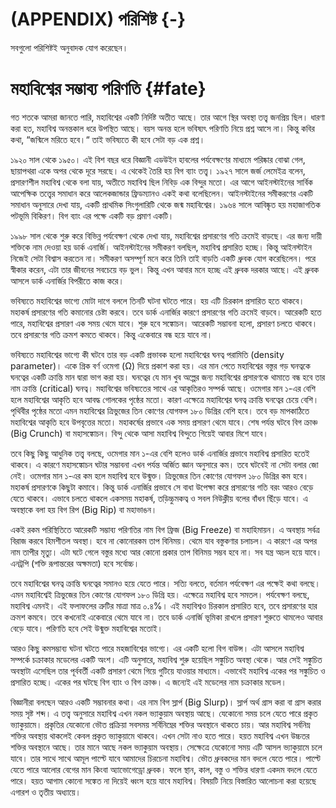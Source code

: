 # (APPENDIX) পরিশিষ্ট {-}

সবগুলো পরিশিষ্টই অনুবাদক যোগ করেছেন। 

# মহাবিশ্বের সম্ভাব্য পরিণতি {#fate}

গত শতকে আমরা জানতে পারি, মহাবিশ্বের একটি নির্দিষ্ট অতীত আছে। তার আগে স্থির অবস্থা তত্ত্ব জনপ্রিয় ছিল। ধারণা করা হত, মহাবিশ্ব অনন্তকাল ধরে উপস্থিত আছে। বয়স অনন্ত হলে ভবিষ্যৎ পরিণতি নিয়ে প্রশ্ন আসে না। কিন্তু কবির কথা, “জন্মিলে মরিতে হবে।“ তাই ভবিষ্যতে কী হবে সেটা বড় এক প্রশ্ন। 

১৯২০ সাল থেকে ১৯৫০। এই বিশ বছর ধরে বিজ্ঞানী এডউইন হাবলের পর্যবেক্ষণের মাধ্যমে পরিষ্কার বোঝা গেল, ছায়াপথরা একে অপর থেকে দূরে সরছে। এ থেকেই তৈরি হয় বিগ ব্যাং তত্ত্ব। ১৯২৭ সালে জর্জ লেমেইত্র বলেন, প্রসারণশীল মহাবিশ্ব থেকে বলা যায়, অতীতে মহাবিশ্ব ছিল নিবিড় এক বিন্দুর মতো। এর আগে আইনস্টাইনের সার্বিক আপেক্ষিক তত্ত্বের সমাধান করে আলেকজান্ডার ফ্রিডম্যানও একই কথা বলেছিলেন। আইনস্টাইনের সমীকরণের একটি সমাধান অনুসারে দেখা যায়, একটি প্রাথমিক সিংগুলারিটি থেকে জন্ম মহাবিশ্বের। ১৯৬৪ সালে আবিষ্কৃত হয় মহাজাগতিক পটভূমি বিকিরণ। বিগ ব্যাং এর পক্ষে একটি বড় প্রমাণ একটি। 

১৯৯৮ সাল থেকে শুরু করে বিভিন্ন পর্যবেক্ষণ থেকে দেখা যায়, মহাবিশ্বের প্রসারণের গতি ক্রমেই বাড়ছে। এর জন্য দায়ী শক্তিকে নাম দেওয়া হয় ডার্ক এনার্জি। আইনস্টাইনের সমীকরণ বলছিল, মহাবিশ্ব প্রসারিত হচ্ছে। কিন্তু আইনস্টাইন নিজেই সেটা বিশ্বাস করতেন না। সমীকরণ অসম্পূর্ণ মনে করে তিনি তাই বাড়তি একটি ধ্রুবক যোগ করেছিলেন। পরে স্বীকার করেন, এটা তার জীবনের সবচেয়ে বড় ভুল। কিন্তু এখন আবার মনে হচ্ছে এই ধ্রুবক দরকার আছে। এই ধ্রুবক আসলে ডার্ক এনার্জির বিপরীতে কাজ করে। 

ভবিষ্যতে মহাবিশ্বের ভাগ্যে মোটা দাগে বললে তিনটি ঘটনা ঘটতে পারে। হয় এটি চিরকাল প্রসারিত হতে থাকবে। মহাকর্ষ প্রসারণের গতি কমানোর চেষ্টা করবে। তবে ডার্ক এনার্জির কারণে প্রসারণের গতি ক্রমেই বাড়বে। আরেকটি হতে পারে, মহাবিশ্বের প্রসারণ এক সময় থেমে যাবে। শুরু হবে সঙ্কোচন। আরেকটি সম্ভাবনা হলো, প্রসারণ চলতে থাকবে। তবে প্রসারণের গতি ক্রমশ কমতে থাকবে। কিন্তু একেবারে বন্ধ হয়ে যাবে না। 

ভবিষ্যতে মহাবিশ্বের ভাগ্যে কী ঘটবে তার বড় একটি প্রভাবক হলো মহাবিশ্বের ঘনত্ব পরামিতি (density parameter)। একে গ্রিক বর্ণ ওমেগা (Ω) দিয়ে প্রকাশ করা হয়। এর মান পেতে মহাবিশ্বের বস্তুর গড় ঘনত্বকে ঘনত্বের একটি ক্রান্তি মান দ্বারা ভাগ করা হয়। ঘনত্বের যে মান খুব অল্পের জন্য মহাবিশ্বের প্রসারণকে থামাতে বন্ধ হবে তার নাম ক্রান্তি (critical) ঘনত্ব। 
মহাবিশ্বের ভবিষ্যতের সাথে এর আকৃতিরও সম্পর্ক আছে। ওমেগার মান ১-এর বেশি হলে মহাবিশ্বের আকৃতি হবে আবদ্ধ গোলকের পৃষ্ঠের মতো। কারণ এক্ষেত্রে মহাবিশ্বের ঘনত্ব ক্রান্তি ঘনত্বের চেয়ে বেশি। পৃথিবীর পৃষ্ঠের মতো এমন মহাবিশ্বের ত্রিভুজের তিন কোণের যোগফল ১৮০ ডিগ্রির বেশি হবে। তবে বড় মাপকাঠিতে মহাবিশ্বের আকৃতি হবে উপবৃত্তের মতো। মহাকর্ষের প্রভাবে এক সময় প্রসারণ থেমে যাবে। শেষ পর্যন্ত ঘটবে বিগ ক্রাঞ্চ (Big Crunch) বা মহাসঙ্কোচন। বিন্দু থেকে আসা মহাবিশ্ব বিন্দুতে গিয়েই আবার মিশে যাবে। 

তবে কিছু কিছু আধুনিক তত্ত্ব বলছে, ওমেগার মান ১-এর বেশি হলেও ডার্ক এনার্জির প্রভাবে মহাবিশ্ব প্রসারিত হতেই থাকবে। এ কারণে মহাসঙ্কোচন ঘটার সম্ভাবনা এখন পর্যন্ত অর্জিত জ্ঞান অনুসারে কম। তবে ঘটবেই না সেটা বলার জো নেই। 
ওমেগার মান ১-এর কম হলে মহাবিশ্ব হবে উন্মুক্ত। ত্রিভুজের তিন কোণের যোগফল ১৮০ ডিগ্রির কম হবে। মহাকর্ষ প্রসারণকে কিছুটা কমাবে। কিন্তু ডার্ক এনার্জির প্রভাবে সে বাধা উপেক্ষা করে প্রসারণের গতি বরং আরও বেড়ে যেতে থাকবে। এভাবে চলতে থাকলে একসময় মহাকর্ষ, তড়িচ্চুমকত্ব ও সবল নিউক্লীয় বলের বাঁধন ছিঁড়ে যাবে। এ অবস্থাকে বলা হয় বিগ রিপ (Big Rip) বা মহাভাঙন। 

একই রকম পরিস্থিতিতে আরেকটি সম্ভাব্য পরিণতির নাম বিগ ফ্রিজ (Big Freeze) বা মহাহিমায়ন। এ অবস্থায় সর্বত্র বিরাজ করবে হিমশীতল অবস্থা। হবে না কোনোরকম তাপ বিনিময়। থেমে যাব বস্তুকণার চলাচল। এ কারণে এর অপর নাম তাপীর মৃত্যু। এটা ঘটে গেলে বস্তুর মধ্যে আর কোনো প্রকার তাপ বিনিময় সম্ভব হবে না। সব যন্ত্র অচল হয়ে যাবে। এনট্রপি (শক্তি রূপান্তরের অক্ষমতা) হবে সর্বোচ্চ। 

তবে মহাবিশ্বের ঘনত্ব ক্রান্তি ঘনত্বের সমানও হয়ে যেতে পারে। সত্যি বলতে, বর্তমান পর্যবেক্ষণ এর পক্ষেই কথা বলছে। এমন মহাবিশ্বেই ত্রিভুজের তিন কোণের যোগফল ১৮০ ডিগ্রি হয়। এক্ষেত্রে মহাবিশ্ব হবে সমতল। পর্যবেক্ষণ বলছে, মহাবিশ্ব এমনই। এই ফলাফলের ত্রুটির মাত্রা মাত্র ০.৪%। এই মহাবিশ্বও চিরকাল প্রসারিত হবে, তবে প্রসারণের হার ক্রমশ কমবে। তবে কখনোই একেবারে থেমে যাবে না। তবে ডার্ক এনার্জি ভূমিকা রাখলে প্রসারণ শুরুতে থামলেও আবার বেড়ে যাবে। পরিণতি হবে সেই উন্মুক্ত মহাবিশ্বের মতোই। 

আরও কিছু কমসম্ভাব্য ঘটনা ঘটতে পারে মহজাবিশ্বের ভাগ্যে। এর একটি হলো বিগ বাউন্স। এটা আসলে মহাবিশ্ব সম্পর্কে চক্রাকার মডেলের একটি অংশ। এটি অনুসারে, মহাবিশ্ব শুরু হয়েছিল সঙ্কুচিত অবস্থা থেকে। আর সেই সঙ্কুচিত অবস্থাটা এসেছিল তার পূর্ববর্তী একটি প্রসারণ থেমে গিয়ে গুটিয়ে যাওয়ার মাধ্যমে। এভাবেই মহাবিশ্ব একের পর সঙ্কুচিত ও প্রসারিত হচ্ছে। একের পর ঘটছে বিগ ব্যাং ও বিগ ক্রাঞ্চ। এ জন্যেই এই মডেলের নাম চক্রাকার মডেল। 

বিজ্ঞানীরা বলছেন আরও একটি সম্ভাবনার কথা। এর নাম বিগ স্লার্প (Big Slurp)। স্লার্প অর্থ গ্রাস করা বা গ্রাস করার সময় সৃষ্ট শব্দ। এ তত্ত্ব অনুসারে মহাবিশ্ব এখন নকল ভ্যাকুয়াম অবস্থায় আছে। যেকোনো সময় চলে যেতে পারে প্রকৃত ভ্যাকুয়ামে। প্রকৃতির যেকোনো ভৌত প্রক্রিয়া সবসময় সর্বিনিম্নের শক্তির অবস্থানে থাকতে চায়। আর মহাবিশ্ব সর্বনিম্ন শক্তির অবস্থায় থাকলেই কেবল প্রকৃত ভ্যাকুয়ামে থাকবে। এখন সেটা নাও হতে পারে। হয়ত মহাবিশ্ব এখন উচ্চতর শক্তির অবস্থানে আছে। তার মানে আছে নকল ভ্যাকুয়াম অবস্থায়। সেক্ষেত্রে যেকোনো সময় এটি আসল ভ্যাকুয়ামে চলে যাবে। তার সাথে সাথে আমূল পাল্টে যাবে আমাদের চিরচেনা মহাবিশ্ব। ভৌত ধ্রুবকদের মান বদলে যেতে পারে। পাল্টে যেতে পারে আলোর বেগের মান কিংবা অ্যাভোগেড্রো ধ্রুবক। ফলে স্থান, কাল, বস্তু ও শক্তির ধারণা একদম বদলে যেতে পারে। হয়ত আগাম কোনো সঙ্কেত না দিয়েই ধ্বংস হয়ে যাবে মহাবিশ্ব। 
বিষয়টি নিয়ে বিস্তারিত আলোচনা করা হয়েছে এগারশ ও তৃতীয় অধ্যায়ে। 
